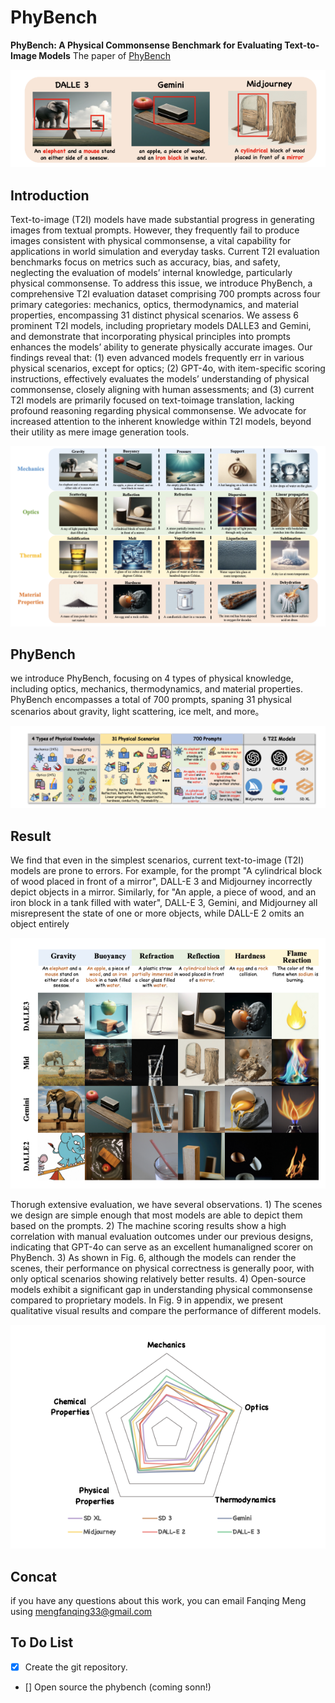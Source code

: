 # PhyBench

**PhyBench: A Physical Commonsense Benchmark for Evaluating Text-to-Image Models**
The paper of [PhyBench](https://arxiv.org/abs/2406.11802)

![image-20240618105912844](./error.png)

## Introduction
Text-to-image (T2I) models have made substantial progress in generating images from textual prompts. However, they frequently fail to produce images consistent with physical commonsense, a vital capability for applications in world simulation and everyday tasks. Current T2I evaluation benchmarks focus on metrics such as accuracy, bias, and safety, neglecting the evaluation of models’ internal knowledge, particularly physical commonsense. To address this issue, we introduce PhyBench, a comprehensive T2I evaluation dataset comprising 700 prompts across four primary categories: mechanics, optics, thermodynamics, and material properties, encompassing 31 distinct physical scenarios. We assess 6 prominent T2I models, including proprietary models DALLE3 and Gemini, and demonstrate that incorporating physical principles into prompts enhances the models’ ability to generate physically accurate images. Our findings reveal that: (1) even advanced models frequently err in various physical scenarios, except for optics; (2) GPT-4o, with item-specific scoring instructions, effectively evaluates the models’ understanding of physical commonsense, closely aligning with human assessments; and (3) current T2I models are primarily focused on text-toimage translation, lacking profound reasoning regarding physical commonsense. We advocate for increased attention to the inherent knowledge within T2I models, beyond their utility as mere image generation tools.

![image-20240618105912845](./phybench.png)


## PhyBench
we introduce PhyBench, focusing on 4 types of physical knowledge, including optics, mechanics, thermodynamics, and material properties. PhyBench encompasses a total of 700 prompts, spaning 31 physical scenarios about gravity, light scattering, ice melt, and more。

![image-20240618105912846](./overall.png)


## Result

We find that even in the simplest scenarios, current text-to-image (T2I) models are prone to errors. For example, for the prompt "A cylindrical block of wood placed in front of a mirror", DALL-E 3 and Midjourney incorrectly depict objects in a mirror. Similarly, for "An apple, a piece of wood, and an iron block in a tank filled with water", DALL-E 3, Gemini, and Midjourney all misrepresent the state of one or more objects, while DALL-E 2 omits an object entirely

![image-20240618105912845](./phybench2.png)


Thorugh extensive evaluation, we have several observations. 1) The scenes we design are simple enough that most models are able to depict them based on the prompts. 2) The machine scoring results show a high correlation with manual evaluation outcomes under our previous designs, indicating that GPT-4o can serve as an excellent humanaligned scorer on PhyBench. 3) As shown in Fig. 6, although the models can render the scenes, their performance on physical correctness is generally poor, with only optical scenarios showing relatively better results. 4) Open-source models exhibit a significant gap in understanding physical commonsense compared to proprietary models. In Fig. 9 in appendix, we present qualitative visual results and compare the performance of different models.

![image-20240618105912847](./result.png)



## Concat
if you have any questions about this work, you can email Fanqing Meng using mengfanqing33@gmail.com

## To Do List

- [x] Create the git repository.


- [] Open source the phybench (coming sonn!)
